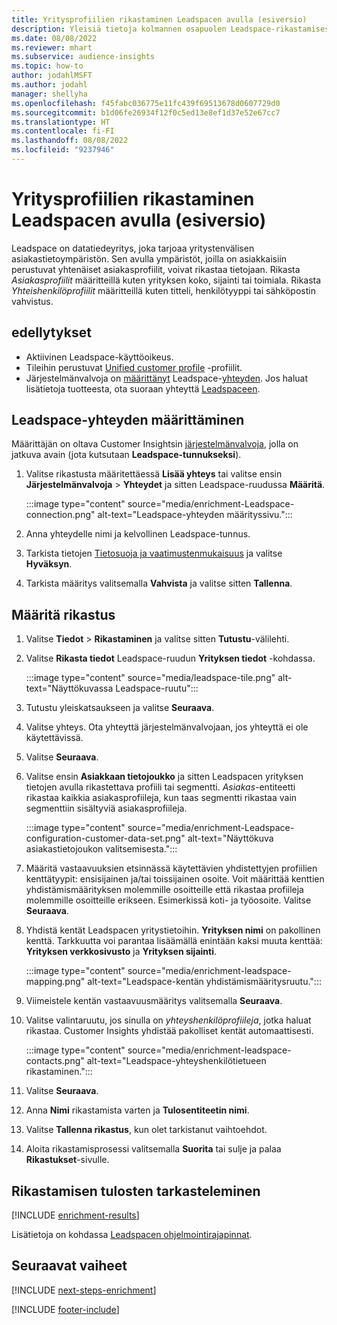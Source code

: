 ```yaml
---
title: Yritysprofiilien rikastaminen Leadspacen avulla (esiversio)
description: Yleisiä tietoja kolmannen osapuolen Leadspace-rikastamisesta.
ms.date: 08/08/2022
ms.reviewer: mhart
ms.subservice: audience-insights
ms.topic: how-to
author: jodahlMSFT
ms.author: jodahl
manager: shellyha
ms.openlocfilehash: f45fabc036775e11fc439f69513678d0607729d0
ms.sourcegitcommit: b1d06fe26934f12f0c5ed13e8ef1d37e52e67cc7
ms.translationtype: HT
ms.contentlocale: fi-FI
ms.lasthandoff: 08/08/2022
ms.locfileid: "9237946"
---
```

# <a name="enrich-company-profiles-with-leadspace-preview"></a>Yritysprofiilien rikastaminen Leadspacen avulla (esiversio)

Leadspace on datatiedeyritys, joka tarjoaa yritystenvälisen asiakastietoympäristön. Sen avulla ympäristöt, joilla on asiakkaisiin perustuvat yhtenäiset asiakasprofiilit, voivat rikastaa tietojaan. Rikasta *Asiakasprofiilit* määritteillä kuten yrityksen koko, sijainti tai toimiala. Rikasta *Yhteishenkilöprofiilit* määritteillä kuten titteli, henkilötyyppi tai sähköpostin vahvistus.

## <a name="prerequisites"></a>edellytykset

- Aktiivinen Leadspace-käyttöoikeus.
- Tileihin perustuvat [Unified customer profile](customer-profiles.md) -profiilit.
- Järjestelmänvalvoja on [määrittänyt](#configure-the-connection-for-leadspace) Leadspace-[yhteyden](connections.md). Jos haluat lisätietoja tuotteesta, ota suoraan yhteyttä [Leadspaceen](https://www.leadspace.com/leadspace-microsoft-dynamics-365/).

## <a name="configure-the-connection-for-leadspace"></a>Leadspace-yhteyden määrittäminen

Määrittäjän on oltava Customer Insightsin [järjestelmänvalvoja](permissions.md#admin), jolla on jatkuva avain (jota kutsutaan **Leadspace-tunnukseksi**).

1. Valitse rikastusta määritettäessä **Lisää yhteys** tai valitse ensin **Järjestelmänvalvoja** > **Yhteydet** ja sitten Leadspace-ruudussa **Määritä**.

   :::image type="content" source="media/enrichment-Leadspace-connection.png" alt-text="Leadspace-yhteyden määrityssivu.":::

1. Anna yhteydelle nimi ja kelvollinen Leadspace-tunnus.

1. Tarkista tietojen [Tietosuoja ja vaatimustenmukaisuus](connections.md#data-privacy-and-compliance) ja valitse **Hyväksyn**.

1. Tarkista määritys valitsemalla **Vahvista** ja valitse sitten **Tallenna**.

## <a name="configure-the-enrichment"></a>Määritä rikastus

1. Valitse **Tiedot** > **Rikastaminen** ja valitse sitten **Tutustu**-välilehti.

1. Valitse **Rikasta tiedot** Leadspace-ruudun **Yrityksen tiedot** -kohdassa.

   :::image type="content" source="media/leadspace-tile.png" alt-text="Näyttökuvassa Leadspace-ruutu":::

1. Tutustu yleiskatsaukseen ja valitse **Seuraava**.

1. Valitse yhteys. Ota yhteyttä järjestelmänvalvojaan, jos yhteyttä ei ole käytettävissä.

1. Valitse **Seuraava**.

1. Valitse ensin **Asiakkaan tietojoukko** ja sitten Leadspacen yrityksen tietojen avulla rikastettava profiili tai segmentti. *Asiakas*-entiteetti rikastaa kaikkia asiakasprofiileja, kun taas segmentti rikastaa vain segmenttiin sisältyviä asiakasprofiileja.

    :::image type="content" source="media/enrichment-Leadspace-configuration-customer-data-set.png" alt-text="Näyttökuva asiakastietojoukon valitsemisesta.":::

1. Määritä vastaavuuksien etsinnässä käytettävien yhdistettyjen profiilien kenttätyypit: ensisijainen ja/tai toissijainen osoite. Voit määrittää kenttien yhdistämismäärityksen molemmille osoitteille että rikastaa profiileja molemmille osoitteille erikseen. Esimerkissä koti- ja työosoite. Valitse **Seuraava**.

1. Yhdistä kentät Leadspacen yritystietoihin. **Yrityksen nimi** on pakollinen kenttä. Tarkkuutta voi parantaa lisäämällä enintään kaksi muuta kenttää: **Yrityksen verkkosivusto** ja **Yrityksen sijainti**.

   :::image type="content" source="media/enrichment-leadspace-mapping.png" alt-text="Leadspace-kentän yhdistämismääritysruutu.":::

1. Viimeistele kentän vastaavuusmääritys valitsemalla **Seuraava**.

1. Valitse valintaruutu, jos sinulla on *yhteyshenkilöprofiileja*, jotka haluat rikastaa. Customer Insights yhdistää pakolliset kentät automaattisesti.

   :::image type="content" source="media/enrichment-leadspace-contacts.png" alt-text="Leadspace-yhteyshenkilötietueen rikastaminen.":::

1. Valitse **Seuraava**.

1. Anna **Nimi** rikastamista varten ja **Tulosentiteetin nimi**.

1. Valitse **Tallenna rikastus**, kun olet tarkistanut vaihtoehdot.

1. Aloita rikastamisprosessi valitsemalla **Suorita** tai sulje ja palaa **Rikastukset**-sivulle.

## <a name="view-enrichment-results"></a>Rikastamisen tulosten tarkasteleminen

[!INCLUDE [enrichment-results](includes/enrichment-results.md)]

Lisätietoja on kohdassa [Leadspacen ohjelmointirajapinnat](https://support.leadspace.com/hc/en-us/sections/201997649-API).

## <a name="next-steps"></a>Seuraavat vaiheet

[!INCLUDE [next-steps-enrichment](includes/next-steps-enrichment.md)]

[!INCLUDE [footer-include](includes/footer-banner.md)]
